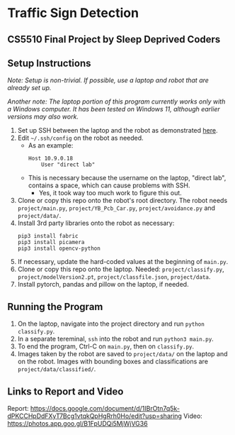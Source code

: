 # Traffic Sign Detection
## CS5510 Final Project by Sleep Deprived Coders

## Setup Instructions
*Note: Setup is non-trivial. If possible, use a laptop and robot that are already set up.*

*Another note:  The laptop portion of this program currently works only with a Windows computer. It has been tested on Windows 11, although earlier versions may also work.*

1. Set up SSH between the laptop and the robot as demonstrated [here](https://www.youtube.com/watch?v=Wx7WPDnwcDg).
1. Edit `~/.ssh/config` on the robot as needed. 
    - As an example:
        ```
        Host 10.9.0.18
            User "direct lab"
        ```
    - This is necessary because the username on the laptop, "direct lab", contains a space, which can cause problems with SSH.
        - Yes, it took way too much work to figure this out.
1. Clone or copy this repo onto the robot's root directory. The robot needs `project/main.py`, `project/YB_Pcb_Car.py`, `project/avoidance.py` and `project/data/`.
1. Install 3rd party libraries onto the robot as necessary:
    ```
    pip3 install fabric
    pip3 install picamera
    pip3 install opencv-python
    ```
1. If necessary, update the hard-coded values at the beginning of `main.py`.
1. Clone or copy this repo onto the laptop. Needed: `project/classify.py`, `project/modelVersion2.pt`, `project/classfile.json`, `project/data`.
1. Install pytorch, pandas and pillow on the laptop, if needed.


## Running the Program

1. On the laptop, navigate into the project directory and run `python classify.py`.
1. In a separate tereminal, `ssh` into the robot and run `python3 main.py`.
1. To end the program, Ctrl-C on `main.py`, then on `classify.py`.
1. Images taken by the robot are saved to `project/data/` on the laptop and on the robot. Images with bounding boxes and classifications are `project/data/classified/`.


## Links to Report and Video
Report: https://docs.google.com/document/d/1IBrOtn7q5k-dPKCCHpDdFXyT7Bcg1vtqkQpHgRrh0Ho/edit?usp=sharing
Video: https://photos.app.goo.gl/B1FpUDQi5MjWjVG36
